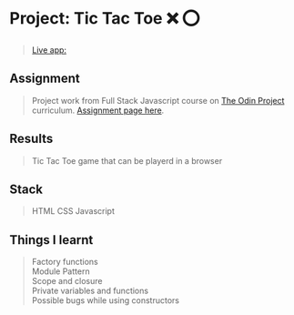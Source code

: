 # Project: Tic Tac Toe ❌ ⭕️

> [Live app: ](https://karolisdavli.github.io/tiktactoe/)

## Assignment

> Project work from Full Stack Javascript course on [The Odin Project](https://www.theodinproject.com) curriculum.
> [Assignment page here](https://www.theodinproject.com/paths/full-stack-javascript/courses/javascript/lessons/tic-tac-toe).

## Results

> Tic Tac Toe game that can be playerd in a browser

## Stack

> HTML
> CSS
> Javascript

## Things I learnt

> Factory functions  
> Module Pattern  
> Scope and closure  
> Private variables and functions  
> Possible bugs while using constructors
